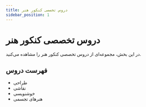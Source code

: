 ```yaml
---
title: دروس تخصصی کنکور هنر
sidebar_position: 1
---
```


# دروس تخصصی کنکور هنر

در این بخش، مجموعه‌ای از دروس تخصصی کنکور هنر را مشاهده می‌کنید.

## فهرست دروس
- طراحی
- نقاشی
- خوشنویسی
- هنرهای تجسمی
